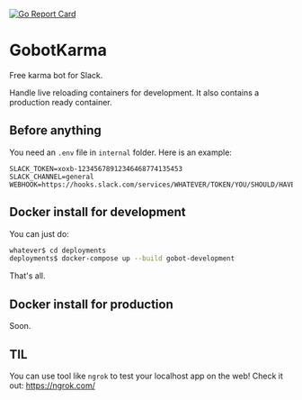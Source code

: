 [![Go Report Card](https://goreportcard.com/badge/github.com/PoulpePoulpePoulpe/gobotKarma?style=flat-square)](https://goreportcard.com/report/github.com/PoulpePoulpePoulpe/gobotKarma)

# GobotKarma

Free karma bot for Slack.

Handle live reloading containers for development. It also contains a production ready container.

## Before anything 
You need an `.env` file in `internal` folder.
Here is an example:
```
SLACK_TOKEN=xoxb-12345678912346468774135453
SLACK_CHANNEL=general
WEBHOOK=https://hooks.slack.com/services/WHATEVER/TOKEN/YOU/SHOULD/HAVE/HERE
```

## Docker install for development
You can just do:

```bash
whatever$ cd deployments
deployments$ docker-compose up --build gobot-development
```
That's all.

## Docker install for production
Soon.

## TIL
You can use tool like `ngrok` to test your localhost app on the web! Check it out: https://ngrok.com/
